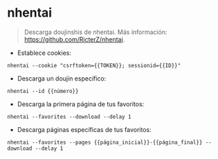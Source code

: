 # nhentai

> Descarga doujinshis de nhentai.
> Más información: <https://github.com/RicterZ/nhentai>.

- Establece cookies:

`nhentai --cookie "csrftoken={{TOKEN}}; sessionid={{ID}}"`

- Descarga un doujin específico:

`nhentai --id {{número}}`

- Descarga la primera página de tus favoritos:

`nhentai --favorites --download --delay 1`

- Descarga páginas específicas de tus favoritos:

`nhentai --favorites --pages {{página_inicial}}-{{página_final}} --download --delay 1`

